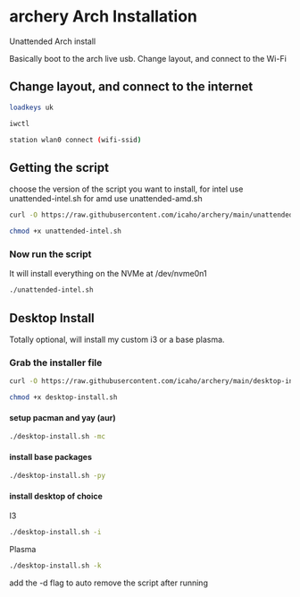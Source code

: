 # archery Arch Installation

Unattended Arch install

Basically boot to the arch live usb. Change layout, and connect to the Wi-Fi

## Change layout, and connect to the internet

``` bash
loadkeys uk
```

``` bash
iwctl
```

``` bash
station wlan0 connect (wifi-ssid)
```

## Getting the script

choose the version of the script you want to install, for intel use unattended-intel.sh for amd use unattended-amd.sh

``` bash
curl -O https://raw.githubusercontent.com/icaho/archery/main/unattended-intel.sh
```

``` bash
chmod +x unattended-intel.sh
```

### Now run the script

It will install everything on the NVMe at /dev/nvme0n1

``` bash
./unattended-intel.sh
```

## Desktop Install

Totally optional, will install my custom i3 or a base plasma.

### Grab the installer file

``` bash
curl -O https://raw.githubusercontent.com/icaho/archery/main/desktop-install.sh
```

``` bash
chmod +x desktop-install.sh
```

#### setup pacman and yay (aur)

``` bash
./desktop-install.sh -mc
```

#### install base packages

``` bash
./desktop-install.sh -py
```

#### install desktop of choice

I3

``` bash
./desktop-install.sh -i
```

Plasma

``` bash
./desktop-install.sh -k
```

add the -d flag to auto remove the script after running
